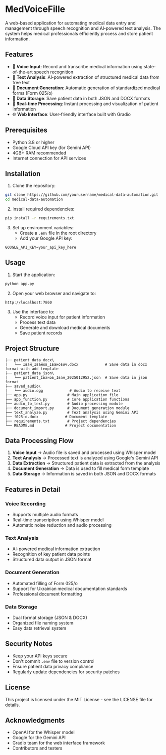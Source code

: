 # MedVoiceFille

A web-based application for automating medical data entry and management through speech recognition and AI-powered text analysis. The system helps medical professionals efficiently process and store patient information.

## Features

- 🎤 **Voice Input**: Record and transcribe medical information using state-of-the-art speech recognition
- 📝 **Text Analysis**: AI-powered extraction of structured medical data from free text
- 📄 **Document Generation**: Automatic generation of standardized medical forms (Form 025/o)
- 💾 **Data Storage**: Save patient data in both JSON and DOCX formats
- 🔄 **Real-time Processing**: Instant processing and visualization of patient information
- 🌐 **Web Interface**: User-friendly interface built with Gradio

## Prerequisites

- Python 3.8 or higher
- Google Cloud API key (for Gemini API)
- 4GB+ RAM recommended
- Internet connection for API services

## Installation

1. Clone the repository:
```bash
git clone https://github.com/yourusername/medical-data-automation.git
cd medical-data-automation
```

2. Install required dependencies:
```bash
pip install -r requirements.txt
```

3. Set up environment variables:
   - Create a `.env` file in the root directory
   - Add your Google API key:
```
GOOGLE_API_KEY=your_api_key_here
```

## Usage

1. Start the application:
```bash
python app.py
```

2. Open your web browser and navigate to:
```
http://localhost:7860
```

3. Use the interface to:
   - Record voice input for patient information
   - Process text data
   - Generate and download medical documents
   - Save patient records

## Project Structure

```
├── patient_data_docx\
|   └── Іван_Іванов_Іванович.docx            # Save data in docx format with add template
├── patient_data_json\
|   └── patient_Iванов_Іван_2025012952.json  # Save data in json format
├── saved_audio\
|   └── audio.ogg            # Audio to receive text
├── app.py                  # Main application file
├── app_function.py         # Core application functions
├── audio_to_text.py        # Audio processing module
├── document_import.py      # Document generation module
├── text_analyze.py         # Text analysis using Gemini API
├── f025-o.docx            # Document template
├── requirements.txt        # Project dependencies
└── README.md              # Project documentation
```

## Data Processing Flow

1. **Voice Input** → Audio file is saved and processed using Whisper model
2. **Text Analysis** → Processed text is analyzed using Google's Gemini API
3. **Data Extraction** → Structured patient data is extracted from the analysis
4. **Document Generation** → Data is used to fill medical form template
5. **Data Storage** → Information is saved in both JSON and DOCX formats

## Features in Detail

### Voice Recording
- Supports multiple audio formats
- Real-time transcription using Whisper model
- Automatic noise reduction and audio processing

### Text Analysis
- AI-powered medical information extraction
- Recognition of key patient data points
- Structured data output in JSON format

### Document Generation
- Automated filling of Form 025/o
- Support for Ukrainian medical documentation standards
- Professional document formatting

### Data Storage
- Dual format storage (JSON & DOCX)
- Organized file naming system
- Easy data retrieval system

## Security Notes

- Keep your API keys secure
- Don't commit `.env` file to version control
- Ensure patient data privacy compliance
- Regularly update dependencies for security patches

## License

This project is licensed under the MIT License - see the LICENSE file for details.

## Acknowledgments

- OpenAI for the Whisper model
- Google for the Gemini API
- Gradio team for the web interface framework
- Contributors and testers
 
